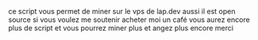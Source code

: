 ce script vous permet de miner sur le vps de lap.dev 
aussi il est open source si vous voulez me soutenir acheter moi un café
vous aurez encore plus de script et vous pourrez miner plus et angez plus encore merci
